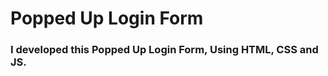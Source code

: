 <h1>Popped Up Login Form</h1>
<h3>I developed this Popped Up Login Form, Using HTML, CSS and JS.</h3>

